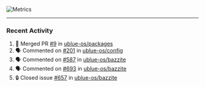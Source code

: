 ![Metrics](https://metrics.lecoq.io/KyleGospo?template=classic&base=header%2C%20activity%2C%20community%2C%20repositories%2C%20metadata&base.indepth=false&base.hireable=false&base.skip=false&config.timezone=America%2FLos_Angeles)

---
### Recent Activity
<!--START_SECTION:activity-->
1. 🎉 Merged PR [#9](https://github.com/ublue-os/packages/pull/9) in [ublue-os/packages](https://github.com/ublue-os/packages)
2. 🗣 Commented on [#201](https://github.com/ublue-os/config/issues/201#issuecomment-1902448666) in [ublue-os/config](https://github.com/ublue-os/config)
3. 🗣 Commented on [#587](https://github.com/ublue-os/bazzite/pull/587#issuecomment-1902424176) in [ublue-os/bazzite](https://github.com/ublue-os/bazzite)
4. 🗣 Commented on [#693](https://github.com/ublue-os/bazzite/issues/693#issuecomment-1902291904) in [ublue-os/bazzite](https://github.com/ublue-os/bazzite)
5. 🔒 Closed issue [#657](https://github.com/ublue-os/bazzite/issues/657) in [ublue-os/bazzite](https://github.com/ublue-os/bazzite)
<!--END_SECTION:activity-->
